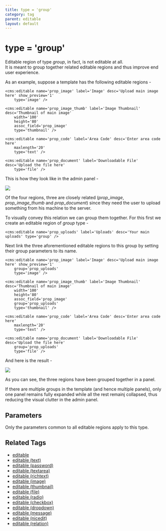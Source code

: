 ```yaml
---
title: type = 'group'
category: tag
parent: editable
layout: default
---
```


# type = 'group'

Editable region of type _group_, in fact, is not editable at all.<br/>
It is meant to group together related editable regions and thus improve end user experience.

As an example, suppose a template has the following editable regions -

```
<cms:editable name='prop_image' label='Image' desc='Upload main image here' show_preview='1'
    type='image' />

<cms:editable name='prop_image_thumb' label='Image Thumbnail' desc='Thumbnail of main image'
    width='100'
    height='80'
    assoc_field='prop_image'
    type='thumbnail' />

<cms:editable name='prop_code' label='Area Code' desc='Enter area code here'
    maxlength='20'
    type='text' />

<cms:editable name='prop_document' label='Downloadable File' desc='Upload the file here'
    type='file' />
```

This is how they look like in the admin panel -

![](../../../../assets/img/contents/editable-group-1.gif)

Of the four regions, three are closely related (*prop\_image*, *prop\_image\_thumb* and *prop\_document*) since they need the user to upload something from his machine to the server.

To visually convey this relation we can group them together. For this first we create an editable region of _group_ type -

```
<cms:editable name='prop_uploads' label='Uploads' desc='Your main uploads' type='group' />
```

Next link the three aforementioned editable regions to this group by setting their group parameters to its name.

```
<cms:editable name='prop_image' label='Image' desc='Upload main image here' show_preview='1'
    group='prop_uploads'
    type='image' />

<cms:editable name='prop_image_thumb' label='Image Thumbnail' desc='Thumbnail of main image'
    width='100'
    height='80'
    assoc_field='prop_image'
    group='prop_uploads'
    type='thumbnail' />

<cms:editable name='prop_code' label='Area Code' desc='Enter area code here'
    maxlength='20'
    type='text' />

<cms:editable name='prop_document' label='Downloadable File' desc='Upload the file here'
    group='prop_uploads'
    type='file' />
```

And here is the result -

![](../../../../assets/img/contents/editable-group-2.gif)

As you can see, the three regions have been grouped together in a panel.

If there are multiple groups in the template (and hence multiple panels), only one panel remains fully expanded while all the rest remainj collapsed, thus reducing the visual clutter in the admin panel.

## Parameters

Only the parameters common to all editable regions apply to this type.

## Related Tags

*   [editable](../../../editable.html)
*   [editable (text)](../../text.html)
*   [editable (password)](../../password.html)
*   [editable (textarea)](../../textarea.html)
*   [editable (richtext)](../../richtext.html)
*   [editable (image)](../../image.html)
*   [editable (thumbnail)](../../thumbnail.html)
*   [editable (file)](../../file.html)
*   [editable (radio)](../../radio.html)
*   [editable (checkbox)](../../checkbox.html)
*   [editable (dropdown)](../../dropdown.html)
*   [editable (message)](../../message.html)
*   [editable (nicedit)](../../nicedit.html)
*   [editable (relation)](../../relation.html)
